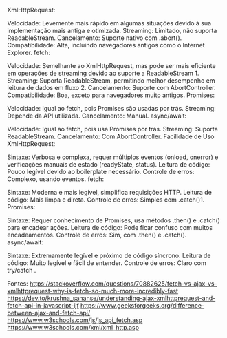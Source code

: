 
XmlHttpRequest:

Velocidade: Levemente mais rápido em algumas situações devido à sua implementação mais antiga e otimizada.
Streaming: Limitado, não suporta ReadableStream.
Cancelamento: Suporte nativo com .abort().
Compatibilidade: Alta, incluindo navegadores antigos como o Internet Explorer.
fetch:

Velocidade: Semelhante ao XmlHttpRequest, mas pode ser mais eficiente em operações de streaming devido ao suporte a ReadableStream 1.
Streaming: Suporta ReadableStream, permitindo melhor desempenho em leitura de dados em fluxo 2.
Cancelamento: Suporte com AbortController.
Compatibilidade: Boa, exceto para navegadores muito antigos.
Promises:

Velocidade: Igual ao fetch, pois Promises são usadas por trás.
Streaming: Depende da API utilizada.
Cancelamento: Manual.
async/await:

Velocidade: Igual ao fetch, pois usa Promises por trás.
Streaming: Suporta ReadableStream.
Cancelamento: Com AbortController.
Facilidade de Uso
XmlHttpRequest:

Sintaxe: Verbosa e complexa, requer múltiplos eventos (onload, onerror) e verificações manuais de estado (readyState, status).
Leitura de código: Pouco legível devido ao boilerplate necessário.
Controle de erros: Complexo, usando eventos.
fetch:

Sintaxe: Moderna e mais legível, simplifica requisições HTTP.
Leitura de código: Mais limpa e direta.
Controle de erros: Simples com .catch()1.
Promises:

Sintaxe: Requer conhecimento de Promises, usa métodos .then() e .catch() para encadear ações.
Leitura de código: Pode ficar confuso com muitos encadeamentos.
Controle de erros: Sim, com .then() e .catch().
async/await:

Sintaxe: Extremamente legível e próximo de código síncrono.
Leitura de código: Muito legível e fácil de entender.
Controle de erros: Claro com try/catch .

Fontes:
https://stackoverflow.com/questions/70882625/fetch-vs-ajax-vs-xmlhttprequest-why-is-fetch-so-much-more-incredibly-fast
https://dev.to/krushna_sananse/understanding-ajax-xmlhttprequest-and-fetch-api-in-javascript-ijf
https://www.geeksforgeeks.org/difference-between-ajax-and-fetch-api/
https://www.w3schools.com/js/js_api_fetch.asp
https://www.w3schools.com/xml/xml_http.asp

